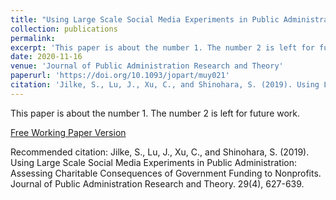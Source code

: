 ```yaml
---
title: "Using Large Scale Social Media Experiments in Public Administration: Assessing Charitable Consequences of Government Funding to Nonprofits."
collection: publications
permalink: 
excerpt: 'This paper is about the number 1. The number 2 is left for future work.'
date: 2020-11-16
venue: 'Journal of Public Administration Research and Theory'
paperurl: 'https://doi.org/10.1093/jopart/muy021'
citation: 'Jilke, S., Lu, J., Xu, C., and Shinohara, S. (2019). Using Large Scale Social Media Experiments in Public Administration: Assessing Charitable Consequences of Government Funding to Nonprofits. _Journal of Public Administration Research and Theory_. 29(4), 627-639.'
---
```

This paper is about the number 1. The number 2 is left for future work.

[Free Working Paper Version](http://academicpages.github.io/files/paper1.pdf)

Recommended citation: Jilke, S., Lu, J., Xu, C., and Shinohara, S. (2019). Using Large Scale Social Media Experiments in Public Administration: Assessing Charitable Consequences of Government Funding to Nonprofits. Journal of Public Administration Research and Theory. 29(4), 627-639.